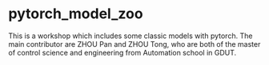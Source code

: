 # pytorch_model_zoo
This is a workshop which includes some classic models with pytorch.
The main contributor are ZHOU Pan and ZHOU Tong, who are both of the master of control science and engineering from Automation school in GDUT.
